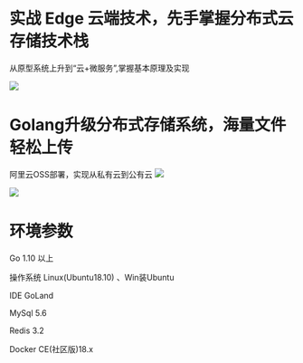 # 实战 Edge 云端技术，先手掌握分布式云存储技术栈

从原型系统上升到“云+微服务”,掌握基本原理及实现

![](https://upload-images.jianshu.io/upload_images/16782311-0ff9134110ed07ec.png?imageMogr2/auto-orient/strip%7CimageView2/2/w/1240)


# Golang升级分布式存储系统，海量文件轻松上传
阿里云OSS部署，实现从私有云到公有云
![](https://upload-images.jianshu.io/upload_images/16782311-1733900f924978ea.png?imageMogr2/auto-orient/strip%7CimageView2/2/w/1240)

![](https://upload-images.jianshu.io/upload_images/16782311-4d65677b8581590c.png?imageMogr2/auto-orient/strip%7CimageView2/2/w/1240)

# 环境参数
Go 1.10 以上
 
操作系统 Linux(Ubuntu18.10) 、Win装Ubuntu 

IDE GoLand

MySql 5.6

Redis 3.2

Docker CE(社区版)18.x